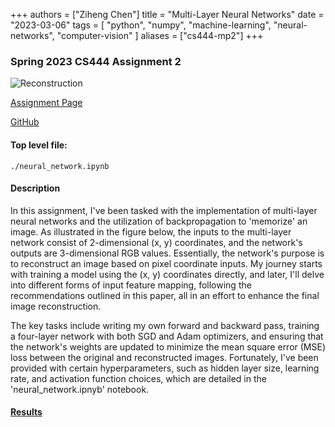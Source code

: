 +++
authors = ["Ziheng Chen"]
title = "Multi-Layer Neural Networks"
date = "2023-03-06"
tags = [
    "python", "numpy", "machine-learning", "neural-networks", "computer-vision"
]
aliases = ["cs444-mp2"]
+++

### Spring 2023 CS444 Assignment 2

![Reconstruction](/images/projects/cs444-mp2.png)

[Assignment Page](https://slazebni.cs.illinois.edu/spring23/assignment2.html)

[GitHub](https://github.com/JackZihengChen/CS444-Deep-Learning/tree/main/assignment2%20-%20Multi-Layer%20Neural%20Networks)

#### Top level file:
`./neural_network.ipynb`

#### Description
In this assignment, I've been tasked with the implementation of multi-layer neural networks and the utilization of backpropagation to 'memorize' an image. As illustrated in the figure below, the inputs to the multi-layer network consist of 2-dimensional (x, y) coordinates, and the network's outputs are 3-dimensional RGB values. Essentially, the network's purpose is to reconstruct an image based on pixel coordinate inputs. My journey starts with training a model using the (x, y) coordinates directly, and later, I'll delve into different forms of input feature mapping, following the recommendations outlined in this paper, all in an effort to enhance the final image reconstruction.

The key tasks include writing my own forward and backward pass, training a four-layer network with both SGD and Adam optimizers, and ensuring that the network's weights are updated to minimize the mean square error (MSE) loss between the original and reconstructed images. Fortunately, I've been provided with certain hyperparameters, such as hidden layer size, learning rate, and activation function choices, which are detailed in the 'neural_network.ipnyb' notebook.


#### [Results](https://github.com/JackZihengChen/CS444-Deep-Learning/blob/main/assignment2%20-%20Multi-Layer%20Neural%20Networks/zihengc2_yutongz7_mp2_report.pdf)